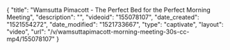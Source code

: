 {
    "title": "Wamsutta Pimacott - The Perfect Bed for the Perfect Morning Meeting",
    "description": "",
    "videoid": "155078107",
    "date_created": "1521554272",
    "date_modified": "1521733667",
    "type": "captivate",
    "layout": "video",
    "url": "\/v\/wamsuttapimacott-morning-meeting-30s-cc-mp4\/155078107"
}